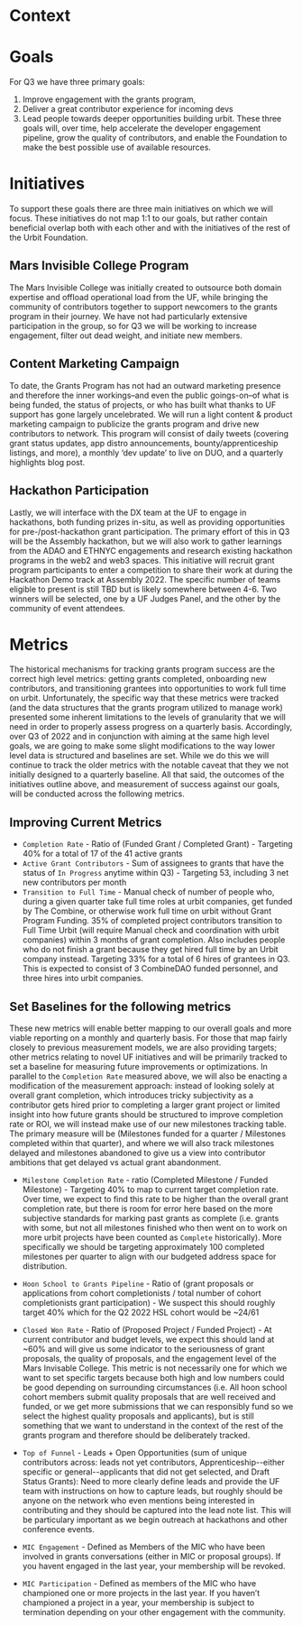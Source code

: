 # Context

# Goals
For Q3 we have three primary goals: 
1. Improve engagement with the grants program, 
2. Deliver a great contributor experience for incoming devs
3. Lead people towards deeper opportunities building urbit. 
These three goals will, over time, help accelerate the developer engagement pipeline, grow the quality of contributors, and enable the Foundation to make the best possible use of available resources.

# Initiatives
To support these goals there are three main initiatives on which we will focus. These initiatives do not map 1:1 to our goals, but rather contain beneficial overlap both with each other and with the initiatives of the rest of the Urbit Foundation. 
## Mars Invisible College Program
The Mars Invisible College was initially created to outsource both domain expertise and offload operational load from the UF, while bringing the community of contributors together to support newcomers to the grants program in their journey. We have not had particularly extensive participation in the group, so for Q3 we will be working to increase engagement, filter out dead weight, and initiate new members. 
## Content Marketing Campaign
To date, the Grants Program has not had an outward marketing presence and therefore the inner workings–and even the public goings-on–of what is being funded, the status of projects, or who has built what thanks to UF support has gone largely uncelebrated. We will run a light content & product marketing campaign to publicize the grants program and drive new contributors to network. This program will consist of daily tweets (covering grant status updates, app distro announcements, bounty/apprenticeship listings, and more), a monthly ‘dev update’ to live on DUO, and a quarterly highlights blog post. 
## Hackathon Participation
Lastly, we will interface with the DX team at the UF to engage in hackathons, both funding prizes in-situ, as well as providing opportunities for pre-/post-hackathon grant participation. The primary effort of this in Q3 will be the Assembly hackathon, but we will also work to gather learnings from the ADAO and ETHNYC engagements and research existing hackathon programs in the web2 and web3 spaces. This initiative will recruit grant program participants to enter a competition to share their work at during the Hackathon Demo track at Assembly 2022. The specific number of teams eligible to present is still TBD but is likely somewhere between 4-6. Two winners will be selected, one by a UF Judges Panel, and the other by the community of event attendees.

# Metrics
The historical mechanisms for tracking grants program success are the correct high level metrics: getting grants completed, onboarding new contributors, and transitioning grantees into opportunities to work full time on urbit. Unfortunately, the specific way that these metrics were tracked (and the data structures that the grants program utilized to manage work) presented some inherent limitations to the levels of granularity that we will need in order to properly assess progress on a quarterly basis. Accordingly, over Q3 of 2022 and in conjunction with aiming at the same high level goals, we are going to make some slight modifications to the way lower level data is structured and baselines are set. While we do this we will continue to track the older metrics with the notable caveat that they we not initially designed to a quarterly baseline. All that said, the outcomes of the initiatives outline above, and measurement of success against our goals, will be conducted across the following metrics. 
## Improving Current Metrics
- `Completion Rate` - Ratio of (Funded Grant / Completed Grant) - Targeting 40% for a total of 17 of the 41 active grants
- `Active Grant Contributors` - Sum of assignees to grants that have the status of `In Progress` anytime within Q3) - Targeting 53, including 3 net new contributors per month
- `Transition to Full Time` - Manual check of number of people who, during a given quarter take full time roles at urbit companies, get funded by The Combine, or otherwise work full time on urbit without Grant Program Funding. 35% of completed project contributors transition to Full Time Urbit (will require Manual check and coordination with urbit companies) within 3 months of grant completion. Also includes people who do not finish a grant because they get hired full time by an Urbit company instead. Targeting 33% for a total of 6 hires of grantees in Q3. This is expected to consist of 3 CombineDAO funded personnel, and three hires into urbit companies.

## Set Baselines for the following metrics
These new metrics will enable better mapping to our overall goals and more viable reporting on a monthly and quarterly basis. For those that map fairly closely to previous measurement models, we are also providing targets; other metrics relating to novel UF initiatives and will be primarily tracked to set a baseline for measuring future improvements or optimizations.  In parallel to the `Completion Rate` measured above, we will also be enacting a modification of the measurement approach: instead of looking solely at overall grant completion, which introduces tricky subjectivity as a contributor gets hired prior to completing a larger grant project or limited insight into how future grants should be structured to improve completion rate or ROI, we will instead make use of our new milestones tracking table. The primary measure will be (Milestones funded for a quarter / Milestones completed within that quarter), and where we will also track milestones delayed and milestones abandoned to give us a view into contributor ambitions that get delayed vs actual grant abandonment.

- `Milestone Completion Rate` - ratio (Completed Milestone / Funded Milestone) - Targeting 40% to map to current target completion rate. Over time, we expect to find this rate to be higher than the overall grant completion rate, but there is room for error here based on the more subjective standards for marking past grants as complete (i.e. grants with some, but not all milestones finished who then went on to work on more urbit projects have been counted as `Complete` historically). More specifically we should be targeting approximately 100 completed milestones per quarter to align with our budgeted address space for distribution.

- `Hoon School to Grants Pipeline` - Ratio of (grant proposals or applications from cohort completionists / total number of cohort completionists grant participation) - We suspect this should roughly target 40% which for the Q2 2022 HSL cohort would be ~24/61

- `Closed Won Rate` - Ratio of (Proposed Project / Funded Project) - At current contributor and budget levels, we expect this should land at ~60% and will give us some indicator to the seriousness of grant proposals, the quality of proposals, and the engagement level of the Mars Invisable College. This metric is not necessarily one for which we want to set specific targets because both high and low numbers could be good depending on surrounding circumstances (i.e. All hoon school cohort members submit quality proposals that are well received and funded, or we get more submissions that we can responsibly fund so we select the highest quality proposals and applicants), but is still something that we want to understand in the context of the rest of the grants program and therefore should be deliberately tracked.

- `Top of Funnel` - Leads + Open Opportunities (sum of unique contributors across: leads not yet contributors, Apprenticeship--either specific or general--applicants that did not get selected, and Draft Status Grants): Need to more clearly define leads and provide the UF team with instructions on how to capture leads, but roughly should be anyone on the network who even mentions being interested in contributing and they should be captured into the lead note list. This will be particulary important as we begin outreach at hackathons and other conference events.

- `MIC Engagement` - Defined as Members of the MIC who have been involved in grants conversations (either in MIC or proposal groups). If you havent engaged in the last year, your membership will be revoked.

- `MIC Participation` - Defined as members of the MIC who have championed one or more projects in the last year. If you haven’t championed a project in a year, your membership is subject to termination depending on your other engagement with the community.
